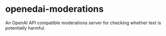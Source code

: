 # openedai-moderations
An OpenAI API compatible moderations server for checking whether text is potentially harmful.
